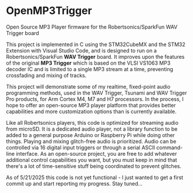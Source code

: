# OpenMP3Trigger

Open Source MP3 Player firmware for the Robertsonics/SparkFun WAV Trigger board

This project is implemented in C using the STM32CubeMX and the STM32 Extension with Visual Studio Code, and is designed to run on a Robertsonics/SparkFun **WAV Trigger** board. It improves upon the
features of the original **MP3 Trigger** which is based on the VLSI VS1063 MP3 decoder IC and is limited to a single MP3 stream at a time, preventing crossfading and mixing of tracks.

This project will demonstrate some of my realtime, fixed-point audio programming methods, used in the WAV Trigger, Tsunami and WAV Trigger Pro products, for Arm Cortex M4, M7 and H7 processors. In the process, I hope to offer an open-source MP3 player platform that provides better capabilities and more customization options than is currently available.

Like all Robertsonics players, this code is optimized for streaming audio from microSD. It is a dedicated audio player, not a library function to be added to a general purpose Arduino or Raspberry Pi while doing other things. Playing and mixing glitch-free audio is prioritized. Audio can be controlled via 16 digital input triggers or through a serial ASCII command-line interface. As an open-source project, you are free to add whatever additional control capabilities you want, but you must keep in mind that there's a lot of time-sensitive stuff being coordinated to prevent glitches.

As of 5/21/2025 this code is not yet functional - I just wanted to get a first commit up and start reporting my progress. Stay tuned...

